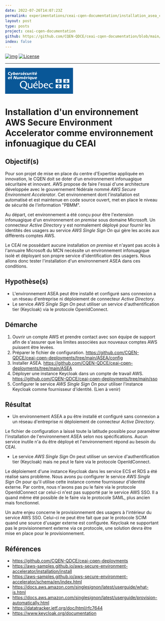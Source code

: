```yaml
---
date: 2022-07-26T14:07:23Z
permalink: experimentations/ceai-cqen-documentation/installation_asea_ceai.html
layout: post
type: posts
project: ceai-cqen-documentation
github: https://github.com/CQEN-QDCE/ceai-cqen-documentation/blob/main/Experimentations/installation_asea_ceai.md
index: false
---
```

<!-- ENTETE -->
[![img](https://img.shields.io/badge/Lifecycle-Experimental-339999)](https://www.quebec.ca/gouv/politiques-orientations/vitrine-numeriqc/accompagnement-des-organismes-publics/demarche-conception-services-numeriques)
[![License](https://img.shields.io/badge/Licence-LiLiQ--R-blue)](LICENSE_FR)

---

<div>
    <img src="https://github.com/CQEN-QDCE/.github/blob/main/images/mcn.png" />
</div>
<!-- FIN ENTETE -->

# Installation d'un environnement AWS Secure Environment Accelerator comme environnement infonuagique du CEAI

## Objectif(s)

Pour son projet de mise en place du centre d'Expertise appliquée en innovation, le CQEN doit se doter d'un environnement infonuagique sécuritaire et innovant. AWS propose de faire l'essai d'une architecture développée avec le gouvernement fédérale nommé *AWS Secure Environment Accelerator*. Cet environnement dont l'installation est automatisé et est maintenue en code source ouvert, met en place le niveau de sécurité de l'information "PBMM".

Au départ, cet environnement a été conçu pour être l'extension infonuagique d'un environnement *on premise* sous domaine Microsoft. Un connecteur *Active Directory* y est normalement déployé pour fournir les identités des usagers au service *AWS Single Sign On* qui gère les accès aux différents comptes AWS.

Le CEAI ne possédant aucune installation *on premise* et n'ayant pas accès à l'annuaire Microsoft du MCN necéssite un environnement infonuagique isolé et déployant son propre service d'identification des usagers. Nous allons donc tester l'installation d'un environnement ASEA dans ces conditions.

## Hypothèse(s)

- L'environnement ASEA peut être installé et configuré sans connexion a un réseau d'entreprise ni déploiement de connecteur *Active Directory*.
- Le service *AWS Single Sign On* peut utiliser un service d'authentification tier (Keycloak) via le protocole OpenIdConnect.

## Démarche

1. Ouvrir un compte AWS et prendre contact avec son équipe de support afin de s'assurer que les limites associées aux nouveaux comptes AWS puissent être levées.  
1. Préparer le fichier de configuration. https://github.com/CQEN-QDCE/ceai-cqen-deployments/tree/main/ASEA/config
1. Installer ASEA. https://github.com/CQEN-QDCE/ceai-cqen-deployments/tree/main/ASEA
1. Déployer une instance Keycloak dans un compte de travail AWS. https://github.com/CQEN-QDCE/ceai-cqen-deployments/tree/main/sso
1. Configurer le service *AWS Single Sign On* pour utiliser l'instance Keycloak comme fournisseur d'identité. (Lien à venir)

## Résultat

- Un environnement ASEA a pu être installé et configuré sans connexion a un réseau d'entreprise ni déploiement de connecteur *Active Directory*.

Le fichier de configuration a laissé toute la latitude possible pour paramétrer l'installation de l'environnement ASEA selon nos spécifications. Aucun service inutile n'a du être déployé et l'environnement répond au besoin du CEAI.

-  Le service *AWS Single Sign On* peut utiliser un service d'authentification tier (Keycloak) mais ne peut le faire via le protocole OpenIdConnect.

Le déploiement d'une instance Keycloak dans les service ECS et RDS a été réalisé sans problème. Nous avons pu configurer le service *AWS Single Sign On* pour qu'il utilise cette instance comme fournisseur d'identité externe. Par contre, nous n'avons pas pu le faire via le protocole OpenIdConnect car celui-ci n'est pas supporté par le service AWS SSO. Il a quand même été possible de le faire via le protocole SAML, plus ancien mais fonctionnel. 

Un autre enjeu concerne le provisionnement des usagers à l'intérieur du service AWS SSO. Celui-ci ne peut être fait que par le protocole SCIM quand une source d'usager externe est configurée. Keycloak ne supportant pas le provisionnement externe via ce protocole, une solution devra être mise en place pour le provisionnement.

## Références

- https://github.com/CQEN-QDCE/ceai-cqen-deployments
- https://aws-samples.github.io/aws-secure-environment-accelerator/installation/install
- https://aws-samples.github.io/aws-secure-environment-accelerator/schema/en/index.html
- https://docs.aws.amazon.com/singlesignon/latest/userguide/what-is.html
- https://docs.aws.amazon.com/singlesignon/latest/userguide/provision-automatically.html
- https://datatracker.ietf.org/doc/html/rfc7644
- https://www.keycloak.org/documentation